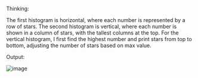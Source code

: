 Thinking: 

 The first histogram is horizontal, where each number is represented by a row of stars. The second histogram is vertical, where each number is shown in a column of stars, with the tallest columns at the top. For the vertical histogram, I first find the highest number and print stars from top to bottom, adjusting the number of stars based on max value.

Output:

![image](https://github.com/user-attachments/assets/fdae93c2-469c-49f6-9ba1-910230cb66ac)
